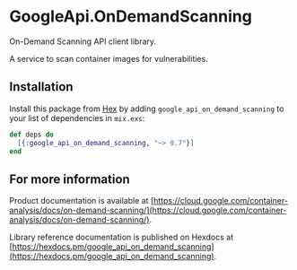 # GoogleApi.OnDemandScanning

On-Demand Scanning API client library.

A service to scan container images for vulnerabilities.

## Installation

Install this package from [Hex](https://hex.pm) by adding
`google_api_on_demand_scanning` to your list of dependencies in `mix.exs`:

```elixir
def deps do
  [{:google_api_on_demand_scanning, "~> 0.7"}]
end
```

## For more information

Product documentation is available at [https://cloud.google.com/container-analysis/docs/on-demand-scanning/](https://cloud.google.com/container-analysis/docs/on-demand-scanning/).

Library reference documentation is published on Hexdocs at
[https://hexdocs.pm/google_api_on_demand_scanning](https://hexdocs.pm/google_api_on_demand_scanning).
